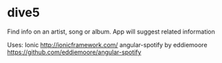 # dive5
Find info on an artist, song or album. App will suggest related information

Uses: 
  Ionic http://ionicframework.com/
  angular-spotify by eddiemoore https://github.com/eddiemoore/angular-spotify
  
